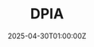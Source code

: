 ---
title: DPIA
linkTitle: DPIA
date: '2025-04-30T01:00:00Z'
weight: 1
description: Data Protection Impact Assessment (DPIA) template includes sections for
  project overview, purpose, necessity, information flows, risk assessment, data protection
  measures, international transfers, outcomes, and review process, ensuring compliance
  and risk mitigation in data processing activities.
draft: false
ref: dpia
---